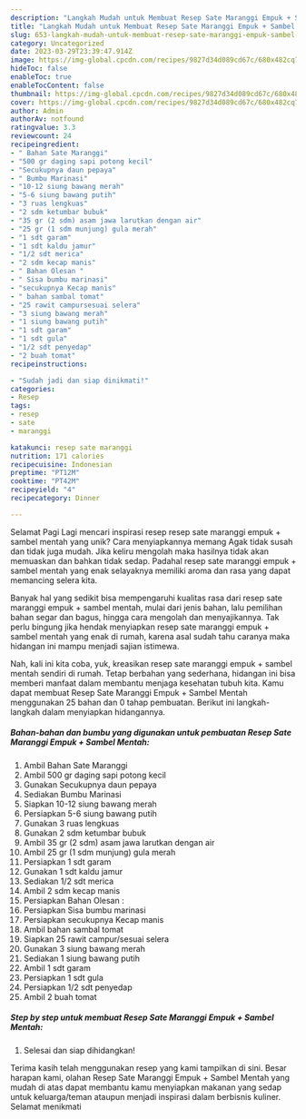 ```yaml
---
description: "Langkah Mudah untuk Membuat Resep Sate Maranggi Empuk + Sambel Mentah yang Enak, Sempurna"
title: "Langkah Mudah untuk Membuat Resep Sate Maranggi Empuk + Sambel Mentah yang Enak, Sempurna"
slug: 653-langkah-mudah-untuk-membuat-resep-sate-maranggi-empuk-sambel-mentah-yang-enak-sempurna
category: Uncategorized
date: 2023-03-29T23:39:47.914Z
image: https://img-global.cpcdn.com/recipes/9827d34d089cd67c/680x482cq70/resep-sate-maranggi-empuk-sambel-mentah-foto-resep-utama.jpg
hideToc: false
enableToc: true
enableTocContent: false
thumbnail: https://img-global.cpcdn.com/recipes/9827d34d089cd67c/680x482cq70/resep-sate-maranggi-empuk-sambel-mentah-foto-resep-utama.jpg
cover: https://img-global.cpcdn.com/recipes/9827d34d089cd67c/680x482cq70/resep-sate-maranggi-empuk-sambel-mentah-foto-resep-utama.jpg
author: Admin
authorAv: notfound
ratingvalue: 3.3
reviewcount: 24
recipeingredient:
- " Bahan Sate Maranggi"
- "500 gr daging sapi potong kecil"
- "Secukupnya daun pepaya"
- " Bumbu Marinasi"
- "10-12 siung bawang merah"
- "5-6 siung bawang putih"
- "3 ruas lengkuas"
- "2 sdm ketumbar bubuk"
- "35 gr (2 sdm) asam jawa larutkan dengan air"
- "25 gr (1 sdm munjung) gula merah"
- "1 sdt garam"
- "1 sdt kaldu jamur"
- "1/2 sdt merica"
- "2 sdm kecap manis"
- " Bahan Olesan "
- " Sisa bumbu marinasi"
- "secukupnya Kecap manis"
- " bahan sambal tomat"
- "25 rawit campursesuai selera"
- "3 siung bawang merah"
- "1 siung bawang putih"
- "1 sdt garam"
- "1 sdt gula"
- "1/2 sdt penyedap"
- "2 buah tomat"
recipeinstructions:

- "Sudah jadi dan siap dinikmati!"
categories:
- Resep
tags:
- resep
- sate
- maranggi

katakunci: resep sate maranggi 
nutrition: 171 calories
recipecuisine: Indonesian
preptime: "PT12M"
cooktime: "PT42M"
recipeyield: "4"
recipecategory: Dinner

---
```



Selamat Pagi Lagi mencari inspirasi resep resep sate maranggi empuk + sambel mentah yang unik? Cara menyiapkannya memang Agak tidak susah dan tidak juga mudah. Jika keliru mengolah maka hasilnya tidak akan memuaskan dan bahkan tidak sedap. Padahal resep sate maranggi empuk + sambel mentah yang enak selayaknya memiliki aroma dan rasa yang dapat memancing selera kita.


Banyak hal yang sedikit bisa mempengaruhi kualitas rasa dari resep sate maranggi empuk + sambel mentah, mulai dari jenis bahan, lalu pemilihan bahan segar dan bagus, hingga cara mengolah dan menyajikannya. Tak perlu bingung jika hendak menyiapkan resep sate maranggi empuk + sambel mentah yang enak di rumah, karena asal sudah tahu caranya maka hidangan ini mampu menjadi sajian istimewa.




Nah, kali ini kita coba, yuk, kreasikan resep sate maranggi empuk + sambel mentah sendiri di rumah. Tetap berbahan yang sederhana, hidangan ini bisa memberi manfaat dalam membantu menjaga kesehatan tubuh kita. Kamu dapat membuat Resep Sate Maranggi Empuk + Sambel Mentah menggunakan 25 bahan dan 0 tahap pembuatan. Berikut ini langkah-langkah dalam menyiapkan hidangannya.

<!--inarticleads1-->

##### Bahan-bahan dan bumbu yang digunakan untuk pembuatan Resep Sate Maranggi Empuk + Sambel Mentah:

1. Ambil  Bahan Sate Maranggi
1. Ambil 500 gr daging sapi potong kecil
1. Gunakan Secukupnya daun pepaya
1. Sediakan  Bumbu Marinasi
1. Siapkan 10-12 siung bawang merah
1. Persiapkan 5-6 siung bawang putih
1. Gunakan 3 ruas lengkuas
1. Gunakan 2 sdm ketumbar bubuk
1. Ambil 35 gr (2 sdm) asam jawa larutkan dengan air
1. Ambil 25 gr (1 sdm munjung) gula merah
1. Persiapkan 1 sdt garam
1. Gunakan 1 sdt kaldu jamur
1. Sediakan 1/2 sdt merica
1. Ambil 2 sdm kecap manis
1. Persiapkan  Bahan Olesan :
1. Persiapkan  Sisa bumbu marinasi
1. Persiapkan secukupnya Kecap manis
1. Ambil  bahan sambal tomat
1. Siapkan 25 rawit campur/sesuai selera
1. Gunakan 3 siung bawang merah
1. Sediakan 1 siung bawang putih
1. Ambil 1 sdt garam
1. Persiapkan 1 sdt gula
1. Persiapkan 1/2 sdt penyedap
1. Ambil 2 buah tomat




<!--inarticleads2-->

##### Step by step untuk membuat Resep Sate Maranggi Empuk + Sambel Mentah:


1. Selesai dan siap dihidangkan!



Terima kasih telah menggunakan resep yang kami tampilkan di sini. Besar harapan kami, olahan Resep Sate Maranggi Empuk + Sambel Mentah yang mudah di atas dapat membantu kamu menyiapkan makanan yang sedap untuk keluarga/teman ataupun menjadi inspirasi dalam berbisnis kuliner. Selamat menikmati

